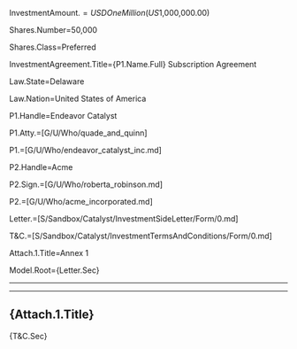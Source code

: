 InvestmentAmount.$=USD One Million (US$1,000,000.00)

Shares.Number=50,000

Shares.Class=Preferred

InvestmentAgreement.Title={P1.Name.Full} Subscription Agreement

Law.State=Delaware

Law.Nation=United States of America

P1.Handle=Endeavor Catalyst

P1.Atty.=[G/U/Who/quade_and_quinn]

P1.=[G/U/Who/endeavor_catalyst_inc.md]

P2.Handle=Acme

P2.Sign.=[G/U/Who/roberta_robinson.md]

P2.=[G/U/Who/acme_incorporated.md]

Letter.=[S/Sandbox/Catalyst/InvestmentSideLetter/Form/0.md]

T&C.=[S/Sandbox/Catalyst/InvestmentTermsAndConditions/Form/0.md]

Attach.1.Title=Annex 1

Model.Root={Letter.Sec}<hr><hr><h2>{Attach.1.Title}</h2>{T&C.Sec}